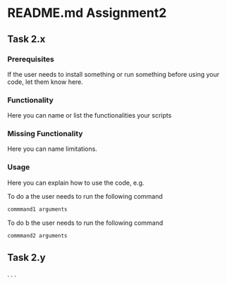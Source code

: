 
# README.md Assignment2 

## Task 2.x

### Prerequisites

If the user needs to install something or run something before using your code, let them know here.

### Functionality

Here you can name or list the functionalities your scripts


### Missing Functionality

Here you can name limitations.

### Usage

Here you can explain how to use the code, e.g.


To do a the user needs to run the following command

```bash
commmand1 arguments 
```

To do b the user needs to run the following command

```bash
commmand2 arguments 
```
## Task 2.y
.
.
.